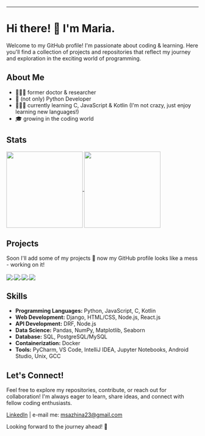 ---

# Hi there! 👋 I'm Maria.

Welcome to my GitHub profile! 
I'm passionate about coding & learning. Here you'll find a collection of projects and repositories that reflect my journey and exploration in the exciting world of programming.

## About Me

- 👩🏻‍🔬 former doctor & researcher
- 🐍 (not only) Python Developer
- 🧚🏻‍♀️ currently learning C, JavaScript & Kotlin (I'm not crazy, just enjoy learning new languages!)
- 🎓 growing in the coding world

## Stats

<a href="https://github.com/kooken/github-readme-stats">
  <img height=200 align="center" src="https://github-readme-stats-marias-projects-3dbf7adc.vercel.app/api?username=kooken&show_icons=true&theme=buefy&card_width=320&hide_rank=true&include_all_commits=true" />
</a>
<a href="https://github.com/kooken/github-readme-stats">
  <img height=200 align="center" src="https://github-readme-stats-marias-projects-3dbf7adc.vercel.app/api/top-langs?username=kooken&theme=buefy&show_icons=true&layout=compact&card_width=320&hide=dockerfile" />
</a>

## Projects

Soon I'll add some of my projects 💫 now my GitHub profile looks like a mess - working on it!

<a href="https://github.com/kooken/C-Piscine-Hive">
  <img align="center" src="https://github-readme-stats-marias-projects-3dbf7adc.vercel.app/api/pin/?username=kooken&repo=C-Piscine-Hive&theme=buefy" />
</a>
<a href="https://github.com/kooken/Bulletin-Board">
  <img align="center" src="https://github-readme-stats-marias-projects-3dbf7adc.vercel.app/api/pin/?username=kooken&repo=Bulletin-Board&theme=buefy" />
</a>
<a href="https://github.com/kooken/JavaScript">
  <img align="center" src="https://github-readme-stats-marias-projects-3dbf7adc.vercel.app/api/pin/?username=kooken&repo=JavaScript&theme=buefy" />
</a>
<a href="https://github.com/kooken/kotlin-course">
  <img align="center" src="https://github-readme-stats-marias-projects-3dbf7adc.vercel.app/api/pin/?username=kooken&repo=kotlin-course&theme=buefy" />
</a>



## Skills

- **Programming Languages:** Python, JavaScript, C, Kotlin
- **Web Development:** Django, HTML/CSS, Node.js, React.js
- **API Development:** DRF, Node.js 
- **Data Science:** Pandas, NumPy, Matplotlib, Seaborn
- **Database:** SQL, PostgreSQL/MySQL
- **Containerization:** Docker
- **Tools:** PyCharm, VS Code, IntelliJ IDEA, Jupyter Notebooks, Android Studio, Unix, GCC

## Let's Connect!

Feel free to explore my repositories, contribute, or reach out for collaboration! I'm always eager to learn, share ideas, and connect with fellow coding enthusiasts.

[LinkedIn](https://www.linkedin.com/in/mariasazhina/) | e-mail me: msazhina23@gmail.com

Looking forward to the journey ahead! 🚀
